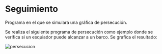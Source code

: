# Seguimiento
Programa en el que se simulará una gráfica de persecución.

Se realiza el siguiente programa de persecución como ejemplo donde se verifica si un esquiador puede alcanzar a un barco.
Se grafica el resultado:

![persecucion](https://user-images.githubusercontent.com/108247794/208825688-13c89c1e-5ae6-4ac1-a7b0-c4781d702880.png)
